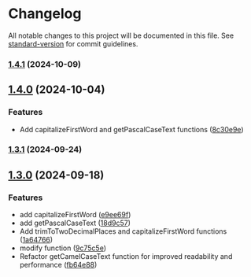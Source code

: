 # Changelog

All notable changes to this project will be documented in this file. See [standard-version](https://github.com/conventional-changelog/standard-version) for commit guidelines.

### [1.4.1](https://github.com/basal-john/essential-common-utils/compare/v1.4.0...v1.4.1) (2024-10-09)

## [1.4.0](https://github.com/basal-john/essential-common-utils/compare/v1.3.1...v1.4.0) (2024-10-04)


### Features

* Add capitalizeFirstWord and getPascalCaseText functions ([8c30e9e](https://github.com/basal-john/essential-common-utils/commit/8c30e9e697cad2e36eb82c64231da0d294d2d16b))

### [1.3.1](https://github.com/basal-john/essential-common-utils/compare/v1.3.0...v1.3.1) (2024-09-24)

## [1.3.0](https://github.com/basal-john/essential-common-utils/compare/v1.0.4...v1.3.0) (2024-09-18)

### Features

-   add capitalizeFirstWord ([e9ee69f](https://github.com/basal-john/essential-common-utils/commit/e9ee69fed3b882a518ee9116ed2212147a212879))
-   add getPascalCaseText ([18d9c57](https://github.com/basal-john/essential-common-utils/commit/18d9c570ec4655a4cb33aac95ca2243d9e4587ad))
-   Add trimToTwoDecimalPlaces and capitalizeFirstWord functions ([1a64766](https://github.com/basal-john/essential-common-utils/commit/1a64766c28431adc121e6c1dc6fcfe09a235bbe0))
-   modify function ([9c75c5e](https://github.com/basal-john/essential-common-utils/commit/9c75c5e152e837ab98fa5761adb3995d6fe7ded9))
-   Refactor getCamelCaseText function for improved readability and performance ([fb64e88](https://github.com/basal-john/essential-common-utils/commit/fb64e88a6956ac010c593b5841a2b766fb3c8edf))
